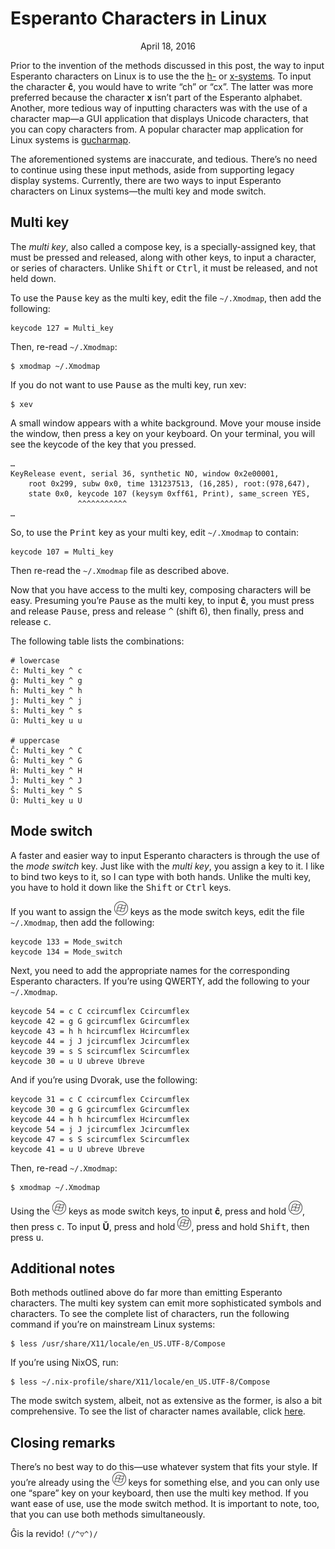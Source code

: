 Esperanto Characters in Linux
=============================

<center>April 18, 2016</center>

Prior to the invention of the methods discussed in this post, the way
to input Esperanto characters on Linux is to use the the
[h-](https://en.wikipedia.org/wiki/Esperanto_orthography#H-system) or
[x-systems](https://en.wikipedia.org/wiki/Esperanto_orthography#X-system).
To input the character **ĉ**, you would have to write “ch” or
“cx”. The latter was more preferred because the character **x** isn’t
part of the Esperanto alphabet. Another, more tedious way of inputting
characters was with the use of a character map—a GUI application that
displays Unicode characters, that you can copy characters from. A
popular character map application for Linux systems is
[gucharmap](https://wiki.gnome.org/Apps/Gucharmap).

The aforementioned systems are inaccurate, and tedious. There’s no
need to continue using these input methods, aside from supporting
legacy display systems. Currently, there are two ways to input
Esperanto characters on Linux systems—the multi key and mode switch.


## Multi key

The *multi key*, also called a compose key, is a specially-assigned
key, that must be pressed and released, along with other keys, to
input a character, or series of characters. Unlike <kbd>Shift</kbd> or
<kbd>Ctrl</kbd>, it must be released, and not held down.

To use the <kbd>Pause</kbd> key as the multi key, edit the file
`~/.Xmodmap`, then add the following:

```
keycode 127 = Multi_key
```

Then, re-read `~/.Xmodmap`:

```
$ xmodmap ~/.Xmodmap
```

If you do not want to use <kbd>Pause</kbd> as the multi key, run xev:

```
$ xev
```

A small window appears with a white background. Move your mouse inside
the window, then press a key on your keyboard. On your terminal, you
will see the keycode of the key that you pressed.

```
…
KeyRelease event, serial 36, synthetic NO, window 0x2e00001,
    root 0x299, subw 0x0, time 131237513, (16,285), root:(978,647),
    state 0x0, keycode 107 (keysym 0xff61, Print), same_screen YES,
               ^^^^^^^^^^^
…
```

So, to use the <kbd>Print</kbd> key as your multi key, edit
`~/.Xmodmap` to contain:

```
keycode 107 = Multi_key
```

Then re-read the `~/.Xmodmap` file as described above.

Now that you have access to the multi key, composing characters will
be easy. Presuming you’re <kbd>Pause</kbd> as the multi key, to input
**ĉ**, you must press and release <kbd>Pause</kbd>, press and release
<kbd>&#94;</kbd> (shift 6), then finally, press and release <kbd>c</kbd>.

The following table lists the combinations:

```
# lowercase
ĉ: Multi_key ^ c
ĝ: Multi_key ^ g
ĥ: Multi_key ^ h
ĵ: Multi_key ^ j
ŝ: Multi_key ^ s
ŭ: Multi_key u u

# uppercase
Ĉ: Multi_key ^ C
Ĝ: Multi_key ^ G
Ĥ: Multi_key ^ H
Ĵ: Multi_key ^ J
Ŝ: Multi_key ^ S
Ŭ: Multi_key u U
```


## Mode switch

A faster and easier way to input Esperanto characters is through the
use of the *mode switch* key. Just like with the *multi key*, you
assign a key to it. I like to bind two keys to it, so I can type with
both hands. Unlike the multi key, you have to hold it down like the
<kbd>Shift</kbd> or <kbd>Ctrl</kbd> keys.

If you want to assign the <kbd>![Windows](images/icon_windows_02_22x22.png "Windows key")</kbd> keys as the mode switch keys, edit
the file `~/.Xmodmap`, then add the following:

```
keycode 133 = Mode_switch
keycode 134 = Mode_switch
```

Next, you need to add the appropriate names for the corresponding
Esperanto characters. If you’re using QWERTY, add the following to
your `~/.Xmodmap`.

```
keycode 54 = c C ccircumflex Ccircumflex
keycode 42 = g G gcircumflex Gcircumflex
keycode 43 = h h hcircumflex Hcircumflex
keycode 44 = j J jcircumflex Jcircumflex
keycode 39 = s S scircumflex Scircumflex
keycode 30 = u U ubreve Ubreve
```

And if you’re using Dvorak, use the following:

```
keycode 31 = c C ccircumflex Ccircumflex
keycode 30 = g G gcircumflex Gcircumflex
keycode 44 = h h hcircumflex Hcircumflex
keycode 54 = j J jcircumflex Jcircumflex
keycode 47 = s S scircumflex Scircumflex
keycode 41 = u U ubreve Ubreve
```

Then, re-read `~/.Xmodmap`:

```
$ xmodmap ~/.Xmodmap
```

Using the <kbd>![Windows](images/icon_windows_02_22x22.png "Windows key")</kbd> keys as mode switch keys, to input **ĉ**, press and
hold <kbd>![Windows](images/icon_windows_02_22x22.png "Windows key")</kbd>, then press <kbd>c</kbd>. To input **Ŭ**, press and
hold <kbd>![Windows](images/icon_windows_02_22x22.png "Windows key")</kbd>, press and hold <kbd>Shift</kbd>, then press <kbd>u</kbd>.


## Additional notes

Both methods outlined above do far more than emitting Esperanto
characters. The multi key system can emit more sophisticated symbols
and characters. To see the complete list of characters, run the
following command if you’re on mainstream Linux systems:

```
$ less /usr/share/X11/locale/en_US.UTF-8/Compose
```

If you’re using NixOS, run:

```
$ less ~/.nix-profile/share/X11/locale/en_US.UTF-8/Compose
```

The mode switch system, albeit, not as extensive as the former, is
also a bit comprehensive. To see the list of character names
available, click [here](http://wiki.linuxquestions.org/wiki/List_of_Keysyms_Recognised_by_Xmodmap).


## Closing remarks

There’s no best way to do this—use whatever system that fits your
style. If you’re already using the <kbd>![Windows](images/icon_windows_02_22x22.png "Windows key")</kbd> keys for something else,
and you can only use one “spare” key on your keyboard, then use the
multi key method. If you want ease of use, use the mode switch
method. It is important to note, too, that you can use both methods
simultaneously.

Ĝis la revido! `(/^▽^)/`
